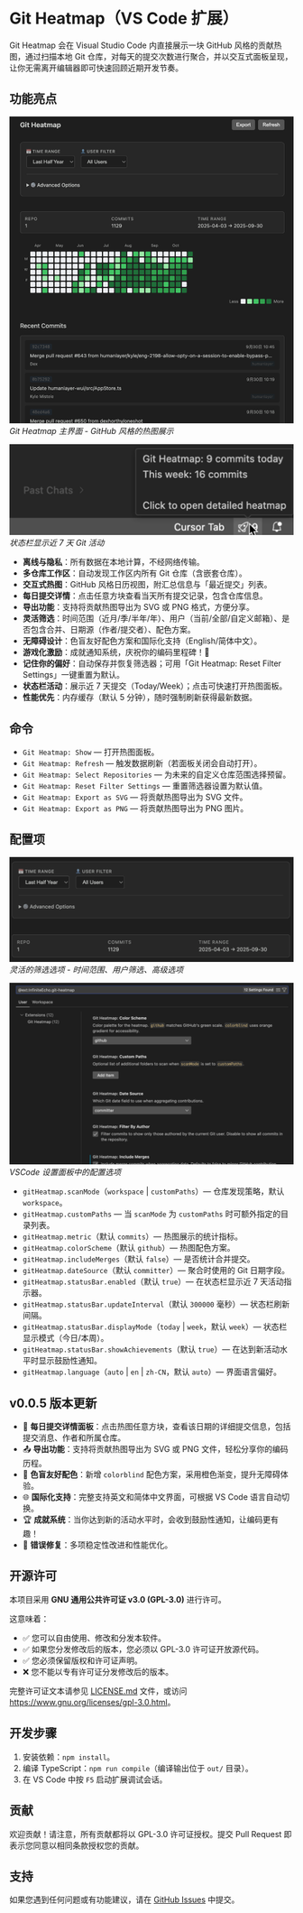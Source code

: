 # Git Heatmap（VS Code 扩展）

Git Heatmap 会在 Visual Studio Code 内直接展示一块 GitHub 风格的贡献热图，通过扫描本地 Git 仓库，对每天的提交次数进行聚合，并以交互式面板呈现，让你无需离开编辑器即可快速回顾近期开发节奏。

## 功能亮点

![主界面预览](images/heatmap-main.png)
_Git Heatmap 主界面 - GitHub 风格的热图展示_

![状态栏活动](images/status-bar-activity.png)
_状态栏显示近 7 天 Git 活动_

- **离线与隐私**：所有数据在本地计算，不经网络传输。
- **多仓库工作区**：自动发现工作区内所有 Git 仓库（含嵌套仓库）。
- **交互式热图**：GitHub 风格日历视图，附汇总信息与「最近提交」列表。
- **每日提交详情**：点击任意方块查看当天所有提交记录，包含仓库信息。
- **导出功能**：支持将贡献热图导出为 SVG 或 PNG 格式，方便分享。
- **灵活筛选**：时间范围（近月/季/半年/年）、用户（当前/全部/自定义邮箱）、是否包含合并、日期源（作者/提交者）、配色方案。
- **无障碍设计**：色盲友好配色方案和国际化支持（English/简体中文）。
- **游戏化激励**：成就通知系统，庆祝你的编码里程碑！🎉
- **记住你的偏好**：自动保存并恢复筛选器；可用「Git Heatmap: Reset Filter Settings」一键重置为默认。
- **状态栏活动**：展示近 7 天提交（Today/Week）；点击可快速打开热图面板。
- **性能优先**：内存缓存（默认 5 分钟），随时强制刷新获得最新数据。

## 命令

- `Git Heatmap: Show` — 打开热图面板。
- `Git Heatmap: Refresh` — 触发数据刷新（若面板关闭会自动打开）。
- `Git Heatmap: Select Repositories` — 为未来的自定义仓库范围选择预留。
- `Git Heatmap: Reset Filter Settings` — 重置筛选器设置为默认值。
- `Git Heatmap: Export as SVG` — 将贡献热图导出为 SVG 文件。
- `Git Heatmap: Export as PNG` — 将贡献热图导出为 PNG 图片。

## 配置项

![筛选器面板](images/heatmap-filters.png)
_灵活的筛选选项 - 时间范围、用户筛选、高级选项_

![VSCode 设置](images/settings-panel.png)
_VSCode 设置面板中的配置选项_

- `gitHeatmap.scanMode`（`workspace` | `customPaths`）— 仓库发现策略，默认 `workspace`。
- `gitHeatmap.customPaths` — 当 `scanMode` 为 `customPaths` 时可额外指定的目录列表。
- `gitHeatmap.metric`（默认 `commits`）— 热图展示的统计指标。
- `gitHeatmap.colorScheme`（默认 `github`）— 热图配色方案。
- `gitHeatmap.includeMerges`（默认 `false`）— 是否统计合并提交。
- `gitHeatmap.dateSource`（默认 `committer`）— 聚合时使用的 Git 日期字段。
- `gitHeatmap.statusBar.enabled`（默认 `true`）— 在状态栏显示近 7 天活动指示器。
- `gitHeatmap.statusBar.updateInterval`（默认 `300000` 毫秒）— 状态栏刷新间隔。
- `gitHeatmap.statusBar.displayMode`（`today` | `week`，默认 `week`）— 状态栏显示模式（今日/本周）。
- `gitHeatmap.statusBar.showAchievements`（默认 `true`）— 在达到新活动水平时显示鼓励性通知。
- `gitHeatmap.language`（`auto` | `en` | `zh-CN`，默认 `auto`）— 界面语言偏好。

## v0.0.5 版本更新

- 🎯 **每日提交详情面板**：点击热图任意方块，查看该日期的详细提交信息，包括提交消息、作者和所属仓库。
- 📤 **导出功能**：支持将贡献热图导出为 SVG 或 PNG 文件，轻松分享你的编码历程。
- 🎨 **色盲友好配色**：新增 `colorblind` 配色方案，采用橙色渐变，提升无障碍体验。
- 🌐 **国际化支持**：完整支持英文和简体中文界面，可根据 VS Code 语言自动切换。
- 🏆 **成就系统**：当你达到新的活动水平时，会收到鼓励性通知，让编码更有趣！
- 🐛 **错误修复**：多项稳定性改进和性能优化。

## 开源许可

本项目采用 **GNU 通用公共许可证 v3.0 (GPL-3.0)** 进行许可。

这意味着：

- ✅ 您可以自由使用、修改和分发本软件。
- ✅ 如果您分发修改后的版本，您必须以 GPL-3.0 许可证开放源代码。
- ✅ 您必须保留版权和许可证声明。
- ❌ 您不能以专有许可证分发修改后的版本。

完整许可证文本请参见 [LICENSE.md](LICENSE.md) 文件，或访问 <https://www.gnu.org/licenses/gpl-3.0.html>。

## 开发步骤

1. 安装依赖：`npm install`。
2. 编译 TypeScript：`npm run compile`（编译输出位于 `out/` 目录）。
3. 在 VS Code 中按 `F5` 启动扩展调试会话。

## 贡献

欢迎贡献！请注意，所有贡献都将以 GPL-3.0 许可证授权。提交 Pull Request 即表示您同意以相同条款授权您的贡献。

## 支持

如果您遇到任何问题或有功能建议，请在 [GitHub Issues](https://github.com/DawnLck/GitHeatmap/issues) 中提交。
